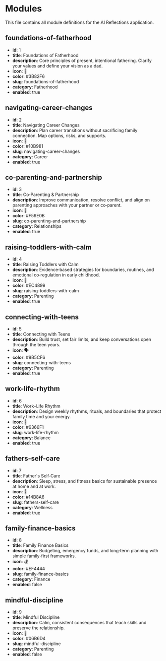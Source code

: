# Modules

This file contains all module definitions for the AI Reflections application.

## foundations-of-fatherhood

- **id**: 1
- **title**: Foundations of Fatherhood
- **description**: Core principles of present, intentional fathering. Clarify your values and define your vision as a dad.
- **icon**: 🧭
- **color**: #3B82F6
- **slug**: foundations-of-fatherhood
- **category**: Fatherhood
- **enabled**: true

## navigating-career-changes

- **id**: 2
- **title**: Navigating Career Changes
- **description**: Plan career transitions without sacrificing family connection. Map options, risks, and supports.
- **icon**: 💼
- **color**: #10B981
- **slug**: navigating-career-changes
- **category**: Career
- **enabled**: true

## co-parenting-and-partnership

- **id**: 3
- **title**: Co‑Parenting & Partnership
- **description**: Improve communication, resolve conflict, and align on parenting approaches with your partner or co‑parent.
- **icon**: 🤝
- **color**: #F59E0B
- **slug**: co-parenting-and-partnership
- **category**: Relationships
- **enabled**: true

## raising-toddlers-with-calm

- **id**: 4
- **title**: Raising Toddlers with Calm
- **description**: Evidence‑based strategies for boundaries, routines, and emotional co‑regulation in early childhood.
- **icon**: 🧸
- **color**: #EC4899
- **slug**: raising-toddlers-with-calm
- **category**: Parenting
- **enabled**: true

## connecting-with-teens

- **id**: 5
- **title**: Connecting with Teens
- **description**: Build trust, set fair limits, and keep conversations open through the teen years.
- **icon**: 🗣️
- **color**: #8B5CF6
- **slug**: connecting-with-teens
- **category**: Parenting
- **enabled**: true

## work-life-rhythm

- **id**: 6
- **title**: Work–Life Rhythm
- **description**: Design weekly rhythms, rituals, and boundaries that protect family time and your energy.
- **icon**: 📅
- **color**: #6366F1
- **slug**: work-life-rhythm
- **category**: Balance
- **enabled**: true

## fathers-self-care

- **id**: 7
- **title**: Father's Self‑Care
- **description**: Sleep, stress, and fitness basics for sustainable presence at home and at work.
- **icon**: 🧘
- **color**: #14B8A6
- **slug**: fathers-self-care
- **category**: Wellness
- **enabled**: true

## family-finance-basics

- **id**: 8
- **title**: Family Finance Basics
- **description**: Budgeting, emergency funds, and long‑term planning with simple family‑first frameworks.
- **icon**: 💰
- **color**: #EF4444
- **slug**: family-finance-basics
- **category**: Finance
- **enabled**: false

## mindful-discipline

- **id**: 9
- **title**: Mindful Discipline
- **description**: Calm, consistent consequences that teach skills and preserve the relationship.
- **icon**: 🧠
- **color**: #06B6D4
- **slug**: mindful-discipline
- **category**: Parenting
- **enabled**: false
